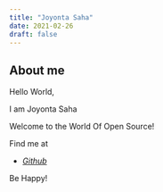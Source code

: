 ```yaml
---
title: "Joyonta Saha"
date: 2021-02-26
draft: false
---
```



## About me
Hello World,

I am Joyonta Saha

Welcome to the World Of Open Source!

Find me at

 - [*Github*](https://github.com/JoyontaSaha)
 

Be Happy!
